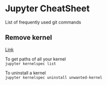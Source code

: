 # Jupyter CheatSheet

List of frequently used git commands

## Remove kernel

[Link](https://stackoverflow.com/questions/42635310/remove-kernel-on-jupyter-notebook)

To get paths of all your kernel\
`jupyter kernelspec list`

To uninstall a kernel\
`jupyter kernelspec uninstall unwanted-kernel`
